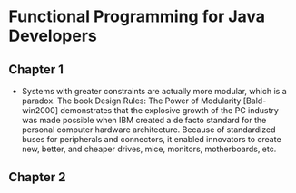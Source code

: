 Functional Programming for Java Developers
====

## Chapter 1

-  Systems with greater constraints are actually more modular, which is a paradox. The book Design Rules: The Power of Modularity [Bald- win2000] demonstrates that the explosive growth of the PC industry was made possible when IBM created a de facto standard for the personal computer hardware architecture. Because of standardized buses for peripherals and connectors, it enabled innovators to create new, better, and cheaper drives, mice, monitors, motherboards, etc.

## Chapter 2


